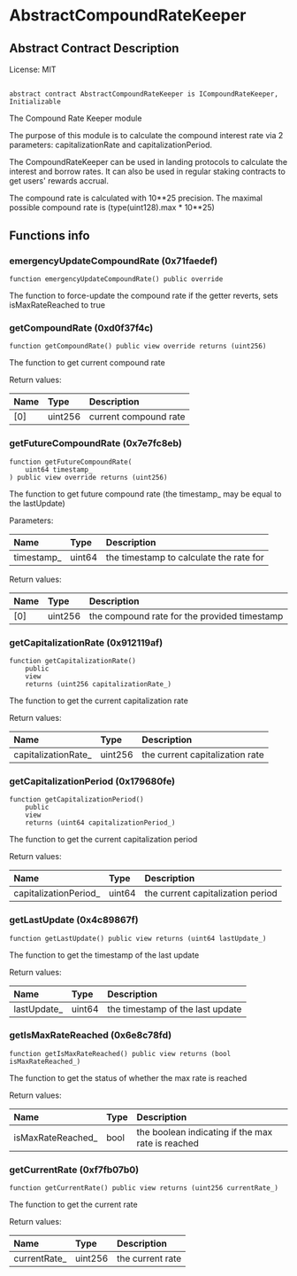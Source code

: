 # AbstractCompoundRateKeeper

## Abstract Contract Description


License: MIT

## 

```solidity
abstract contract AbstractCompoundRateKeeper is ICompoundRateKeeper, Initializable
```

The Compound Rate Keeper module

The purpose of this module is to calculate the compound interest rate via 2 parameters:
capitalizationRate and capitalizationPeriod.

The CompoundRateKeeper can be used in landing protocols to calculate the interest and borrow rates. It can
also be used in regular staking contracts to get users' rewards accrual.

The compound rate is calculated with 10\**25 precision.
The maximal possible compound rate is (type(uint128).max * 10\**25)
## Functions info

### emergencyUpdateCompoundRate (0x71faedef)

```solidity
function emergencyUpdateCompoundRate() public override
```

The function to force-update the compound rate if the getter reverts, sets isMaxRateReached to true
### getCompoundRate (0xd0f37f4c)

```solidity
function getCompoundRate() public view override returns (uint256)
```

The function to get current compound rate


Return values:

| Name | Type    | Description           |
| :--- | :------ | :-------------------- |
| [0]  | uint256 | current compound rate |

### getFutureCompoundRate (0x7e7fc8eb)

```solidity
function getFutureCompoundRate(
    uint64 timestamp_
) public view override returns (uint256)
```

The function to get future compound rate (the timestamp_ may be equal to the lastUpdate)


Parameters:

| Name       | Type   | Description                              |
| :--------- | :----- | :--------------------------------------- |
| timestamp_ | uint64 | the timestamp to calculate the rate for  |


Return values:

| Name | Type    | Description                                  |
| :--- | :------ | :------------------------------------------- |
| [0]  | uint256 | the compound rate for the provided timestamp |

### getCapitalizationRate (0x912119af)

```solidity
function getCapitalizationRate()
    public
    view
    returns (uint256 capitalizationRate_)
```

The function to get the current capitalization rate


Return values:

| Name                | Type    | Description                     |
| :------------------ | :------ | :------------------------------ |
| capitalizationRate_ | uint256 | the current capitalization rate |

### getCapitalizationPeriod (0x179680fe)

```solidity
function getCapitalizationPeriod()
    public
    view
    returns (uint64 capitalizationPeriod_)
```

The function to get the current capitalization period


Return values:

| Name                  | Type   | Description                       |
| :-------------------- | :----- | :-------------------------------- |
| capitalizationPeriod_ | uint64 | the current capitalization period |

### getLastUpdate (0x4c89867f)

```solidity
function getLastUpdate() public view returns (uint64 lastUpdate_)
```

The function to get the timestamp of the last update


Return values:

| Name        | Type   | Description                      |
| :---------- | :----- | :------------------------------- |
| lastUpdate_ | uint64 | the timestamp of the last update |

### getIsMaxRateReached (0x6e8c78fd)

```solidity
function getIsMaxRateReached() public view returns (bool isMaxRateReached_)
```

The function to get the status of whether the max rate is reached


Return values:

| Name              | Type | Description                                       |
| :---------------- | :--- | :------------------------------------------------ |
| isMaxRateReached_ | bool | the boolean indicating if the max rate is reached |

### getCurrentRate (0xf7fb07b0)

```solidity
function getCurrentRate() public view returns (uint256 currentRate_)
```

The function to get the current rate


Return values:

| Name         | Type    | Description      |
| :----------- | :------ | :--------------- |
| currentRate_ | uint256 | the current rate |
